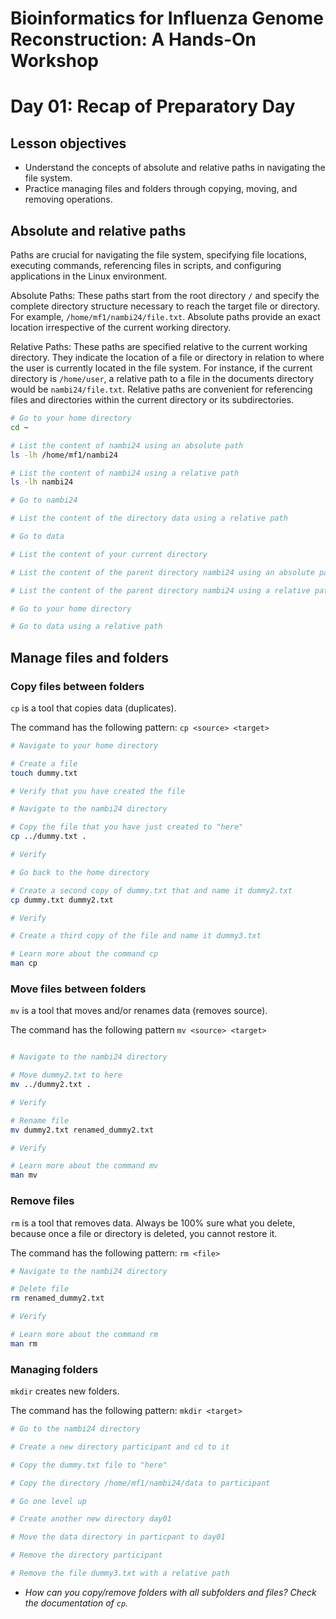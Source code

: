 # Bioinformatics for Influenza Genome Reconstruction: A Hands-On Workshop
# Day 01: Recap of Preparatory Day

## Lesson objectives
* Understand the concepts of absolute and relative paths in navigating the file system.
* Practice managing files and folders through copying, moving, and removing operations.

## Absolute and relative paths
Paths are crucial for navigating the file system, specifying file locations, executing commands, referencing files in scripts, and configuring applications in the Linux environment.

Absolute Paths: These paths start from the root directory `/` and specify the complete directory structure necessary to reach the target file or directory. For example, `/home/mf1/nambi24/file.txt`. Absolute paths provide an exact location irrespective of the current working directory.

Relative Paths: These paths are specified relative to the current working directory. They indicate the location of a file or directory in relation to where the user is currently located in the file system. For instance, if the current directory is `/home/user`, a relative path to a file in the documents directory would be `nambi24/file.txt`. Relative paths are convenient for referencing files and directories within the current directory or its subdirectories.

```bash
# Go to your home directory
cd ~

# List the content of nambi24 using an absolute path
ls -lh /home/mf1/nambi24

# List the content of nambi24 using a relative path
ls -lh nambi24

# Go to nambi24

# List the content of the directory data using a relative path

# Go to data 

# List the content of your current directory

# List the content of the parent directory nambi24 using an absolute path

# List the content of the parent directory nambi24 using a relative path

# Go to your home directory

# Go to data using a relative path

```

## Manage files and folders
### Copy files between folders
```cp``` is a tool that copies data (duplicates).

The command has the following pattern: 
```cp <source> <target>```

```bash
# Navigate to your home directory

# Create a file
touch dummy.txt

# Verify that you have created the file

# Navigate to the nambi24 directory

# Copy the file that you have just created to "here"
cp ../dummy.txt .

# Verify

# Go back to the home directory

# Create a second copy of dummy.txt that and name it dummy2.txt
cp dummy.txt dummy2.txt

# Verify

# Create a third copy of the file and name it dummy3.txt

# Learn more about the command cp
man cp
```


### Move files between folders
```mv``` is a tool that moves and/or renames data (removes source). 

The command has the following pattern
```mv <source> <target>```

```bash

# Navigate to the nambi24 directory

# Move dummy2.txt to here
mv ../dummy2.txt .

# Verify

# Rename file
mv dummy2.txt renamed_dummy2.txt

# Verify

# Learn more about the command mv
man mv
```


### Remove files
```rm``` is a tool that removes data. Always be 100% sure what you delete, because once a file or directory is deleted, you cannot restore it.

The command has the following pattern:
```rm <file>```

```bash
# Navigate to the nambi24 directory

# Delete file
rm renamed_dummy2.txt

# Verify

# Learn more about the command rm
man rm
```


### Managing folders
```mkdir``` creates new folders. 

The command has the following pattern:
``` mkdir <target> ```

```bash 
# Go to the nambi24 directory

# Create a new directory participant and cd to it

# Copy the dummy.txt file to "here" 

# Copy the directory /home/mf1/nambi24/data to participant

# Go one level up

# Create another new directory day01

# Move the data directory in particpant to day01

# Remove the directory participant

# Remove the file dummy3.txt with a relative path

```
* _How can you copy/remove folders with all subfolders and files? Check the documentation of `cp`._
